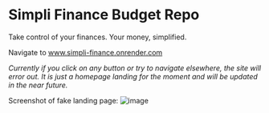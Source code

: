 # Simpli Finance Budget Repo
Take control of your finances. Your money, simplified.

Navigate to www.simpli-finance.onrender.com

_Currently if you click on any button or try to navigate elsewhere, the site will error out._
_It is just a homepage landing for the moment and will be updated in the near future._

Screenshot of fake landing page:
![image](https://user-images.githubusercontent.com/111506532/195370143-92f88bf8-9d89-4fe0-b7bd-d795a5cbacc2.png)


